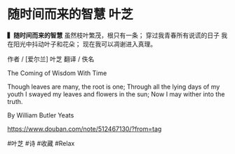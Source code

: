 # 随时间而来的智慧 叶芝
**▍随时间而来的智慧**
虽然枝叶繁茂，根只有一条；
穿过我青春所有说谎的日子
我在阳光中抖动叶子和花朵；
现在我可以凋谢进入真理。

作者 / [爱尔兰] 叶芝
翻译 / 佚名

The Coming of Wisdom With Time

Though leaves are many, the root is one;
Through all the lying days of my youth
I swayed my leaves and flowers in the sun;
Now I may wither into the truth.

By William Butler Yeats

https://www.douban.com/note/512467130/?from=tag

#叶芝 #诗 #收藏 #Relax